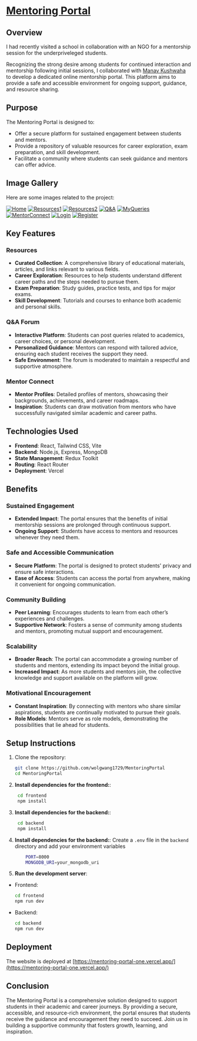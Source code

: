 # [Mentoring Portal](https://mentoring-portal-one.vercel.app/)

## Overview

I had recently visited a school in collaboration with an NGO for a mentorship session for the underpriveleged students.

Recognizing the strong desire among students for continued interaction and mentorship following initial sessions, I collaborated with [Manav Kushwaha](https://github.com/manav-2004) to develop a dedicated online mentorship portal. This platform aims to provide a safe and accessible environment for ongoing support, guidance, and resource sharing.

## Purpose

The Mentoring Portal is designed to:

- Offer a secure platform for sustained engagement between students and mentors.
- Provide a repository of valuable resources for career exploration, exam preparation, and skill development.
- Facilitate a community where students can seek guidance and mentors can offer advice.

## Image Gallery

Here are some images related to the project:

[![Home][1]][1]
[![Resources1][2]][2]
[![Resources2][3]][3]
[![Q&A][5]][5]
[![MyQueries][6]][6]
[![MentorConnect][4]][4]
[![Login][7]][7]
[![Register][8]][8]


  [1]: https://i.sstatic.net/rUOPbRek.png
  [2]: https://i.sstatic.net/TV2WeOJj.png
  [3]: https://i.sstatic.net/iV3dMVmj.png
  [4]: https://i.sstatic.net/TpGGSGmJ.png
  [5]: https://i.sstatic.net/fV1lW76t.png
  [6]: https://i.sstatic.net/nS7U248P.png
  [7]: https://i.sstatic.net/oTjtkCqA.png
  [8]: https://i.sstatic.net/TMUoGdyJ.png

## Key Features

### Resources

- **Curated Collection**: A comprehensive library of educational materials, articles, and links relevant to various fields.
- **Career Exploration**: Resources to help students understand different career paths and the steps needed to pursue them.
- **Exam Preparation**: Study guides, practice tests, and tips for major exams.
- **Skill Development**: Tutorials and courses to enhance both academic and personal skills.

### Q&A Forum

- **Interactive Platform**: Students can post queries related to academics, career choices, or personal development.
- **Personalized Guidance**: Mentors can respond with tailored advice, ensuring each student receives the support they need.
- **Safe Environment**: The forum is moderated to maintain a respectful and supportive atmosphere.

### Mentor Connect

- **Mentor Profiles**: Detailed profiles of mentors, showcasing their backgrounds, achievements, and career roadmaps.
- **Inspiration**: Students can draw motivation from mentors who have successfully navigated similar academic and career paths.

## Technologies Used

- **Frontend**: React, Tailwind CSS, Vite
- **Backend**: Node.js, Express, MongoDB
- **State Management**: Redux Toolkit
- **Routing**: React Router
- **Deployment**: Vercel

## Benefits

### Sustained Engagement

- **Extended Impact**: The portal ensures that the benefits of initial mentorship sessions are prolonged through continuous support.
- **Ongoing Support**: Students have access to mentors and resources whenever they need them.

### Safe and Accessible Communication

- **Secure Platform**: The portal is designed to protect students' privacy and ensure safe interactions.
- **Ease of Access**: Students can access the portal from anywhere, making it convenient for ongoing communication.

### Community Building

- **Peer Learning**: Encourages students to learn from each other’s experiences and challenges.
- **Supportive Network**: Fosters a sense of community among students and mentors, promoting mutual support and encouragement.

### Scalability

- **Broader Reach**: The portal can accommodate a growing number of students and mentors, extending its impact beyond the initial group.
- **Increased Impact**: As more students and mentors join, the collective knowledge and support available on the platform will grow.

### Motivational Encouragement

- **Constant Inspiration**: By connecting with mentors who share similar aspirations, students are continually motivated to pursue their goals.
- **Role Models**: Mentors serve as role models, demonstrating the possibilities that lie ahead for students.

## Setup Instructions

1. Clone the repository:
   ```sh
   git clone https://github.com/wolgwang1729/MentoringPortal
   cd MentoringPortal
   ```
2. **Install dependencies for the frontend:**:
   ```bash
    cd frontend
    npm install
    ```
3. **Install dependencies for the backend:**:
   ```bash
    cd backend
    npm install
    ```
4. **Install dependencies for the backend:**:
    Create a `.env` file in the `backend` directory and add your environment variables
    ```bash
        PORT=8000
        MONGODB_URI=your_mongodb_uri
    ```
5. **Run the development server**:
- Frontend:
   ```bash
   cd frontend
   npm run dev
   ```
- Backend:
   ```bash
   cd backend
   npm run dev
   ```

## Deployment
The website is deployed at [https://mentoring-portal-one.vercel.app/](https://mentoring-portal-one.vercel.app/)



## Conclusion
The Mentoring Portal is a comprehensive solution designed to support students in their academic and career journeys. By providing a secure, accessible, and resource-rich environment, the portal ensures that students receive the guidance and encouragement they need to succeed. Join us in building a supportive community that fosters growth, learning, and inspiration.
